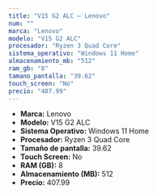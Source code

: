 ```yaml
---
title: "V15 G2 ALC — Lenovo"
num: ""
marca: "Lenovo"
modelo: "V15 G2 ALC"
procesador: "Ryzen 3 Quad Core"
sistema_operativo: "Windows 11 Home"
almacenamiento_mb: "512"
ram_gb: "8"
tamano_pantalla: "39.62"
touch_screen: "No"
precio: "407.99"
---
```

<ul>
<li><strong>Marca:</strong> Lenovo</li>
<li><strong>Modelo:</strong> V15 G2 ALC</li>
<li><strong>Sistema Operativo:</strong> Windows 11 Home</li>
<li><strong>Procesador:</strong> Ryzen 3 Quad Core </li>
<li><strong>Tamaño de pantalla:</strong> 39.62</li>
<li><strong>Touch Screen:</strong> No</li>
<li><strong>RAM (GB):</strong> 8</li>
<li><strong>Almacenamiento (MB):</strong> 512</li>
<li><strong>Precio:</strong> 407.99</li>
</ul>